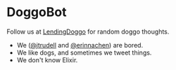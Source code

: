 # DoggoBot
Follow us at [LendingDoggo](https://twitter.com/lendingdoggo) for random doggo thoughts.

- We ([@jtrudell](https://github.com/jtrudell) and [@erinnachen](https://github.com/erinnachen)) are bored.
- We like dogs, and sometimes we tweet things.
- We don't know Elixir.
